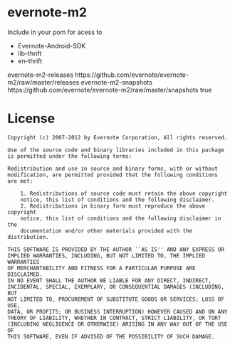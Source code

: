 evernote-m2
===========

Include in your pom for acess to 
 * Evernote-Android-SDK
 * lib-thrift
 * en-thrift

<repositories>
    <repository>
        <id>evernote-m2-releases</id>
        <url>https://github.com/evernote/evernote-m2/raw/master/releases</url>
    </repository>
    <repository>
        <id>evernote-m2-snapshots</id>
        <url>https://github.com/evernote/evernote-m2/raw/master/snapshots</url>
        <snapshots>
            <enabled>true</enabled>
        </snapshots>
    </repository>
</repositories>

License
=======
    Copyright (c) 2007-2012 by Evernote Corporation, All rights reserved.

    Use of the source code and binary libraries included in this package
    is permitted under the following terms:

    Redistribution and use in source and binary forms, with or without
    modification, are permitted provided that the following conditions
    are met:

        1. Redistributions of source code must retain the above copyright
        notice, this list of conditions and the following disclaimer.
        2. Redistributions in binary form must reproduce the above copyright
        notice, this list of conditions and the following disclaimer in the
        documentation and/or other materials provided with the distribution.

    THIS SOFTWARE IS PROVIDED BY THE AUTHOR ``AS IS'' AND ANY EXPRESS OR
    IMPLIED WARRANTIES, INCLUDING, BUT NOT LIMITED TO, THE IMPLIED WARRANTIES
    OF MERCHANTABILITY AND FITNESS FOR A PARTICULAR PURPOSE ARE DISCLAIMED.
    IN NO EVENT SHALL THE AUTHOR BE LIABLE FOR ANY DIRECT, INDIRECT,
    INCIDENTAL, SPECIAL, EXEMPLARY, OR CONSEQUENTIAL DAMAGES (INCLUDING, BUT
    NOT LIMITED TO, PROCUREMENT OF SUBSTITUTE GOODS OR SERVICES; LOSS OF USE,
    DATA, OR PROFITS; OR BUSINESS INTERRUPTION) HOWEVER CAUSED AND ON ANY
    THEORY OF LIABILITY, WHETHER IN CONTRACT, STRICT LIABILITY, OR TORT
    (INCLUDING NEGLIGENCE OR OTHERWISE) ARISING IN ANY WAY OUT OF THE USE OF
    THIS SOFTWARE, EVEN IF ADVISED OF THE POSSIBILITY OF SUCH DAMAGE.
